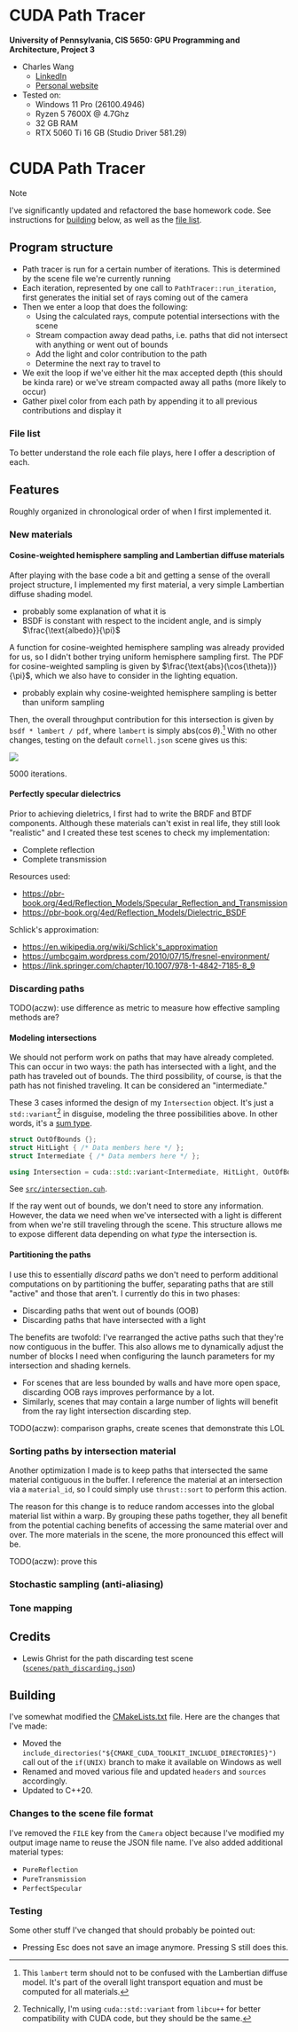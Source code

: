 CUDA Path Tracer
================

**University of Pennsylvania, CIS 5650: GPU Programming and Architecture, Project 3**

* Charles Wang
  * [LinkedIn](https://linkedin.com/in/zwcharl)
  * [Personal website](https://charleszw.com)
* Tested on:
  * Windows 11 Pro (26100.4946)
  * Ryzen 5 7600X @ 4.7Ghz
  * 32 GB RAM
  * RTX 5060 Ti 16 GB (Studio Driver 581.29)

# CUDA Path Tracer

> [!NOTE]
> I've significantly updated and refactored the base homework code. See instructions for [building](#building) below, as well as the [file list](#file-list).

## Program structure

- Path tracer is run for a certain number of iterations. This is determined by the scene file we're currently running
- Each iteration, represented by one call to `PathTracer::run_iteration`, first generates the initial set of rays coming out of the camera
- Then we enter a loop that does the following:
  - Using the calculated rays, compute potential intersections with the scene
  - Stream compaction away dead paths, i.e. paths that did not intersect with anything or went out of bounds
  - Add the light and color contribution to the path
  - Determine the next ray to travel to
- We exit the loop if we've either hit the max accepted depth (this should be kinda rare) or we've stream compacted away all paths (more likely to occur)
- Gather pixel color from each path by appending it to all previous contributions and display it

### File list

To better understand the role each file plays, here I offer a description of each.

## Features

Roughly organized in chronological order of when I first implemented it.

### New materials

#### Cosine-weighted hemisphere sampling and Lambertian diffuse materials

After playing with the base code a bit and getting a sense of the overall project structure, I implemented my first material, a very simple Lambertian diffuse shading model.

- probably some explanation of what it is
- BSDF is constant with respect to the incident angle, and is simply $\frac{\text{albedo}}{\pi}$

A function for cosine-weighted hemisphere sampling was already provided for us, so I didn't bother trying uniform hemisphere sampling first. The PDF for cosine-weighted sampling is given by $\frac{\text{abs}(\cos{\theta})}{\pi}$, which we also have to consider in the lighting equation.

- probably explain why cosine-weighted hemisphere sampling is better than uniform sampling

Then, the overall throughput contribution for this intersection is given by `bsdf * lambert / pdf`, where `lambert` is simply $\text{abs}(\cos{\theta})$.[^1] With no other changes, testing on the default `cornell.json` scene gives us this:

![](renders/lambertian_cosine_weighted/cornell.2025-09-23_00-38-16z.5000samp.png)

5000 iterations.

#### Perfectly specular dielectrics

Prior to achieving dieletrics, I first had to write the BRDF and BTDF components. Although these materials can't exist in real life, they still look "realistic" and I created these test scenes to check my implementation:

- Complete reflection
- Complete transmission

Resources used:

- https://pbr-book.org/4ed/Reflection_Models/Specular_Reflection_and_Transmission
- https://pbr-book.org/4ed/Reflection_Models/Dielectric_BSDF

Schlick's approximation:

- https://en.wikipedia.org/wiki/Schlick's_approximation
- https://umbcgaim.wordpress.com/2010/07/15/fresnel-environment/
- https://link.springer.com/chapter/10.1007/978-1-4842-7185-8_9

### Discarding paths

TODO(aczw): use difference as metric to measure how effective sampling methods are?

#### Modeling intersections

We should not perform work on paths that may have already completed. This can occur in two ways: the path has intersected with a light, and the path has traveled out of bounds. The third possibility, of course, is that the path has not finished traveling. It can be considered an "intermediate." 

These 3 cases informed the design of my `Intersection` object. It's just a `std::variant`[^2] in disguise, modeling the three possibilities above. In other words, it's a [sum type](https://en.wikipedia.org/wiki/Tagged_union).

```cpp
struct OutOfBounds {};
struct HitLight { /* Data members here */ };
struct Intermediate { /* Data members here */ };

using Intersection = cuda::std::variant<Intermediate, HitLight, OutOfBounds>;
```

See [`src/intersection.cuh`](src/intersection.cuh).

If the ray went out of bounds, we don't need to store any information. However, the data we need when we've intersected with a light is different from when we're still traveling through the scene. This structure allows me to expose different data depending on what *type* the intersection is.

#### Partitioning the paths

I use this to essentially *discard* paths we don't need to perform additional computations on by partitioning the buffer, separating paths that are still "active" and those that aren't. I currently do this in two phases:

- Discarding paths that went out of bounds (OOB)
- Discarding paths that have intersected with a light

The benefits are twofold: I've rearranged the active paths such that they're now contiguous in the buffer. This also allows me to dynamically adjust the number of blocks I need when configuring the launch parameters for my intersection and shading kernels.

- For scenes that are less bounded by walls and have more open space, discarding OOB rays improves performance by a lot.
- Similarly, scenes that may contain a large number of lights will benefit from the ray light intersection discarding step.

TODO(aczw): comparison graphs, create scenes that demonstrate this LOL

### Sorting paths by intersection material

Another optimization I made is to keep paths that intersected the same material contiguous in the buffer. I reference the material at an intersection via a `material_id`, so I could simply use `thrust::sort` to perform this action.

The reason for this change is to reduce random accesses into the global material list within a warp. By grouping these paths together, they all benefit from the potential caching benefits of accessing the same material over and over. The more materials in the scene, the more pronounced this effect will be.

TODO(aczw): prove this

### Stochastic sampling (anti-aliasing)

### Tone mapping

## Credits

- Lewis Ghrist for the path discarding test scene ([`scenes/path_discarding.json`](scenes/path_discarding.json))

## Building

I've somewhat modified the [CMakeLists.txt](CMakeLists.txt) file. Here are the changes that I've made:

- Moved the `include_directories("${CMAKE_CUDA_TOOLKIT_INCLUDE_DIRECTORIES}")` call out of the `if(UNIX)` branch to make it available on Windows as well
- Renamed and moved various file and updated `headers` and `sources` accordingly.
- Updated to C++20.

### Changes to the scene file format

I've removed the `FILE` key from the `Camera` object because I've modified my output image name to reuse the JSON file name. I've also added additional material types:

- `PureReflection`
- `PureTransmission`
- `PerfectSpecular`

### Testing

Some other stuff I've changed that should probably be pointed out:

- Pressing Esc does not save an image anymore. Pressing S still does this.

[^1]: This `lambert` term should not to be confused with the Lambertian diffuse model. It's part of the overall light transport equation and must be computed for all materials.
[^2]: Technically, I'm using `cuda::std::variant` from `libcu++` for better compatibility with CUDA code, but they should be the same.